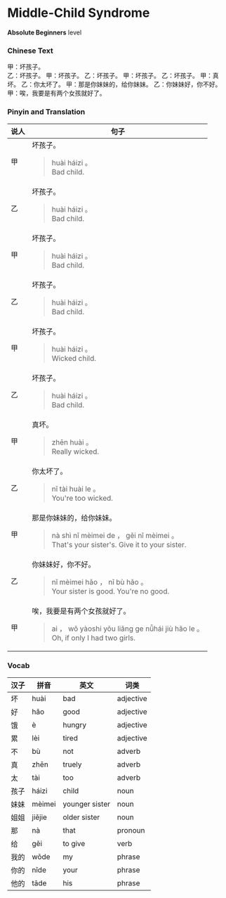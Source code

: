 # Middle-Child Syndrome
**Absolute Beginners** level
### Chinese Text
甲：坏孩子。<br />乙：坏孩子。
甲：坏孩子。
乙：坏孩子。
甲：坏孩子。
乙：坏孩子。
甲：真坏。
乙：你太坏了。
甲：那是你妹妹的，给你妹妹。
乙：你妹妹好，你不好。
甲：唉，我要是有两个女孩就好了。

### Pinyin and Translation
|说人|句子|
|----|----|
|甲|坏孩子。<blockquote>huài háizi 。<br />Bad child.</blockquote>|
|乙|坏孩子。<blockquote>huài háizi 。<br />Bad child.</blockquote>|
|甲|坏孩子。<blockquote>huài háizi 。<br />Bad child.</blockquote>|
|乙|坏孩子。<blockquote>huài háizi 。<br />Bad child.</blockquote>|
|甲|坏孩子。<blockquote>huài háizi 。<br />Wicked child.</blockquote>|
|乙|坏孩子。<blockquote>huài háizi 。<br />Bad child.</blockquote>|
|甲|真坏。<blockquote>zhēn huài 。<br />Really wicked.</blockquote>|
|乙|你太坏了。<blockquote>nǐ tài huài le 。<br />You're too wicked.</blockquote>|
|甲|那是你妹妹的，给你妹妹。<blockquote>nà shì nǐ mèimei de ， gěi nǐ mèimei 。<br />That's your sister's. Give it to your sister.</blockquote>|
|乙|你妹妹好，你不好。<blockquote>nǐ mèimei hǎo ， nǐ bù hǎo 。<br />Your sister is good. You're no good.</blockquote>|
|甲|唉，我要是有两个女孩就好了。<blockquote>ai ， wǒ yàoshi yǒu liǎng ge nǚhái jiù hǎo le 。<br />Oh, if only I had two girls.</blockquote>|
### Vocab
|汉子|拼音|英文|词类|
|----|----|----|----|
|坏|huài|bad|adjective|
|好|hǎo|good|adjective|
|饿|è|hungry|adjective|
|累|lèi|tired|adjective|
|不|bù|not|adverb|
|真|zhēn|truely|adverb|
|太|tài|too|adverb|
|孩子|háizi|child|noun|
|妹妹|mèimei|younger sister|noun|
|姐姐|jiějie|older sister|noun|
|那|nà|that|pronoun|
|给|gěi|to give|verb|
|我的|wǒde|my|phrase|
|你的|nǐde|your|phrase|
|他的|tāde|his|phrase|
